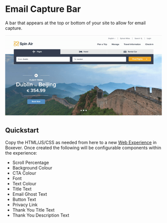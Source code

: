 # Email Capture Bar
A bar that appears at the top or bottom of your site to allow for email capture.

![](email-capture-bar.gif)

## Quickstart
Copy the HTML/JS/CSS as needed from here to a new [Web Experience](https://documentation.boxever.com/docs/using-custom-code) in Boxever. Once created the following will be configurable components within the experience:
- Scroll Percentage
- Background Colour
- CTA Colour
- Font
- Text Colour
- Title Text
- Email Ghost Text
- Button Text
- Privacy Link
- Thank You Title Text
- Thank You Description Text